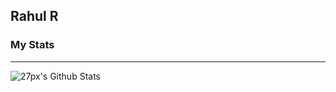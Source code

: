 ## Rahul R

### My Stats
---
<img align="left" alt="27px's Github Stats" src="https://github-readme-stats.vercel.app/api?username=27px&show_icons=true&hide_border=true" />







<!--
- 🔭 I’m currently working on ...
- 🌱 I’m currently learning ...
- 👯 I’m looking to collaborate on ...
- 🤔 I’m looking for help with ...
- 💬 Ask me about ...
- 📫 How to reach me: ...
- 😄 Pronouns: ...
- ⚡ Fun fact: ...
-->

